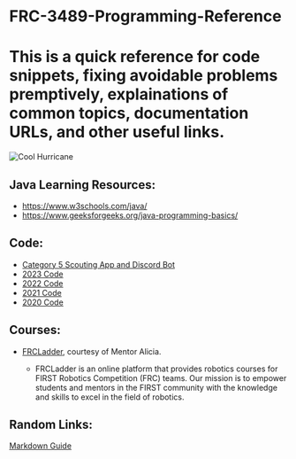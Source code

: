 # FRC-3489-Programming-Reference
# This is a quick reference for code snippets, fixing avoidable problems premptively, explainations of common topics, documentation URLs, and other useful links.

![Cool Hurricane](https://i.insider.com/562aab67dd0895f0378b45b0?width=800&format=jpeg&auto=webp)

## Java Learning Resources:
- https://www.w3schools.com/java/
- https://www.geeksforgeeks.org/java-programming-basics/

## Code:
- [Category 5 Scouting App and Discord Bot](https://github.com/Category5-Team3489/Category5Scouting)
- [2023 Code](https://github.com/Category5-Team3489/FRC-3489-2023)
- [2022 Code](https://github.com/Category5-Team3489/FRC-3489-2022)
- [2021 Code](https://github.com/Metater/FRC-3489-2021)
- [2020 Code](https://github.com/Metater/FRC-Programming-Notes-3489-2021)

## Courses:
- [FRCLadder](https://www.frcladder.com/), courtesy of Mentor Alicia.

  - FRCLadder is an online platform that provides robotics courses for FIRST Robotics Competition (FRC) teams. Our mission is to empower students and mentors in the FIRST community with the knowledge and skills to excel in the field of robotics.

## Random Links:
[Markdown Guide](https://www.markdownguide.org/basic-syntax/)
